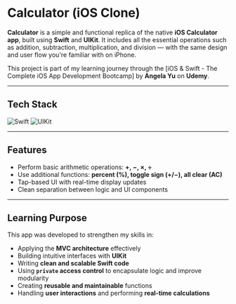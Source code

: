 # Calculator (iOS Clone)

**Calculator** is a simple and functional replica of the native **iOS Calculator app**, built using **Swift** and **UIKit**. It includes all the essential operations such as addition, subtraction, multiplication, and division — with the same design and user flow you're familiar with on iPhone.

This project is part of my learning journey through the [iOS & Swift - The Complete iOS App Development Bootcamp] by **Angela Yu** on **Udemy**.

---

## Tech Stack

![Swift](https://img.shields.io/badge/Swift-FA7343?logo=swift&logoColor=white&style=for-the-badge)
![UIKit](https://img.shields.io/badge/UIKit-000000?logo=apple&logoColor=white&style=for-the-badge)

---

## Features

- Perform basic arithmetic operations: **+, −, ×, ÷**
- Use additional functions: **percent (%), toggle sign (+/−), all clear (AC)**
- Tap-based UI with real-time display updates
- Clean separation between logic and UI components

---

## Learning Purpose

This app was developed to strengthen my skills in:

- Applying the **MVC architecture** effectively
- Building intuitive interfaces with **UIKit**
- Writing **clean and scalable Swift code**
- Using **`private` access control** to encapsulate logic and improve modularity
- Creating **reusable and maintainable** functions
- Handling **user interactions** and performing **real-time calculations**
